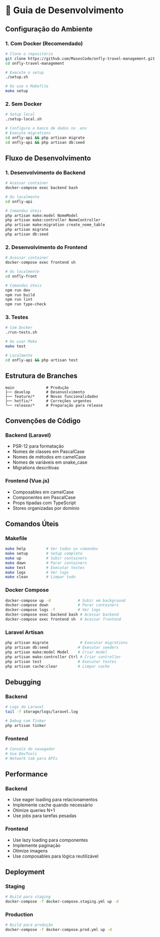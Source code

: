 # 🚀 Guia de Desenvolvimento

## Configuração do Ambiente

### 1. Com Docker (Recomendado)

```bash
# Clone o repositório
git clone https://github.com/MasesCode/onfly-travel-management.git
cd onfly-travel-management

# Execute o setup
./setup.sh

# Ou use o Makefile
make setup
```

### 2. Sem Docker

```bash
# Setup local
./setup-local.sh

# Configure o banco de dados no .env
# Execute migrations
cd onfly-api && php artisan migrate
cd onfly-api && php artisan db:seed
```

## Fluxo de Desenvolvimento

### 1. Desenvolvimento do Backend

```bash
# Acessar container
docker-compose exec backend bash

# Ou localmente
cd onfly-api

# Comandos úteis
php artisan make:model NomeModel
php artisan make:controller NomeController
php artisan make:migration create_nome_table
php artisan migrate
php artisan db:seed
```

### 2. Desenvolvimento do Frontend

```bash
# Acessar container
docker-compose exec frontend sh

# Ou localmente
cd onfly-front

# Comandos úteis
npm run dev
npm run build
npm run lint
npm run type-check
```

### 3. Testes

```bash
# Com Docker
./run-tests.sh

# Ou usar Make
make test

# Localmente
cd onfly-api && php artisan test
```

## Estrutura de Branches

```
main              # Produção
├── develop       # Desenvolvimento
├── feature/*     # Novas funcionalidades
├── hotfix/*      # Correções urgentes
└── release/*     # Preparação para release
```

## Convenções de Código

### Backend (Laravel)

- PSR-12 para formatação
- Nomes de classes em PascalCase
- Nomes de métodos em camelCase
- Nomes de variáveis em snake_case
- Migrations descritivas

### Frontend (Vue.js)

- Composables em camelCase
- Componentes em PascalCase
- Props tipadas com TypeScript
- Stores organizadas por domínio

## Comandos Úteis

### Makefile

```bash
make help         # Ver todos os comandos
make setup        # Setup completo
make up           # Subir containers
make down         # Parar containers
make test         # Executar testes
make logs         # Ver logs
make clean        # Limpar tudo
```

### Docker Compose

```bash
docker-compose up -d            # Subir em background
docker-compose down             # Parar containers
docker-compose logs -f          # Ver logs
docker-compose exec backend bash # Acessar backend
docker-compose exec frontend sh  # Acessar frontend
```

### Laravel Artisan

```bash
php artisan migrate              # Executar migrations
php artisan db:seed             # Executar seeders
php artisan make:model Model    # Criar model
php artisan make:controller Ctrl # Criar controller
php artisan test                # Executar testes
php artisan cache:clear         # Limpar cache
```

## Debugging

### Backend

```bash
# Logs do Laravel
tail -f storage/logs/laravel.log

# Debug com Tinker
php artisan tinker
```

### Frontend

```bash
# Console do navegador
# Vue DevTools
# Network tab para APIs
```

## Performance

### Backend

- Use eager loading para relacionamentos
- Implemente cache quando necessário
- Otimize queries N+1
- Use jobs para tarefas pesadas

### Frontend

- Use lazy loading para componentes
- Implemente paginação
- Otimize imagens
- Use composables para lógica reutilizável

## Deployment

### Staging

```bash
# Build para staging
docker-compose -f docker-compose.staging.yml up -d
```

### Production

```bash
# Build para produção
docker-compose -f docker-compose.prod.yml up -d
```
